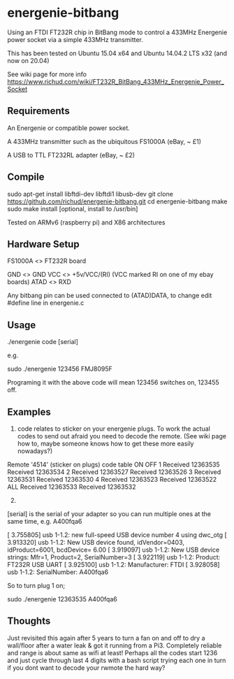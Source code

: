 # energenie-bitbang
Using an FTDI FT232R chip in BitBang mode to control a 433MHz Energenie power socket via a simple 433MHz transmitter.


This has been tested on Ubuntu 15.04 x64 and Ubuntu 14.04.2 LTS x32 (and now on 20.04)

See wiki page for more info
https://www.richud.com/wiki/FT232R_BitBang_433MHz_Energenie_Power_Socket


Requirements
------------

An Energenie or compatible power socket.

A 433MHz transmitter such as the ubiquitous FS1000A (eBay, ~ £1)

A USB to TTL FT232RL adapter (eBay, ~ £2)

Compile
-------

sudo apt-get install libftdi-dev libftdi1 libusb-dev
git clone https://github.com/richud/energenie-bitbang.git
cd energenie-bitbang
make
sudo make install   [optional, install to /usr/bin]

Tested on ARMv6 (raspberry pi) and X86 architectures

Hardware Setup
--------------
FS1000A <> FT232R board

GND <> GND
VCC <> +5v/VCC/(RI)   (VCC marked RI on one of my ebay boards)
ATAD <> RXD

Any bitbang pin can be used connected to (ATAD)DATA, to change edit #define line in energenie.c



Usage
-----

./energenie code [serial]

e.g.

sudo ./energenie 123456 FMJ8095F

Programing it with the above code will mean 123456 switches on, 123455 off.



Examples
--------
1) code relates to sticker on your energenie plugs.
To work the actual codes to send out afraid you need to decode the remote.
(See wiki page how to, maybe someone knows how to get these more easily nowadays?)

Remote '4514' (sticker on plugs) code table
	ON			OFF
1	Received 12363535	Received 12363534
2	Received 12363527	Received 12363526
3	Received 12363531	Received 12363530
4	Received 12363523	Received 12363522
ALL	Received 12363533	Received 12363532



2)
[serial] is the serial of your adapter so you can run multiple ones at the same time, e.g. A400fqa6

[    3.755805] usb 1-1.2: new full-speed USB device number 4 using dwc_otg
[    3.913320] usb 1-1.2: New USB device found, idVendor=0403, idProduct=6001, bcdDevice= 6.00
[    3.919097] usb 1-1.2: New USB device strings: Mfr=1, Product=2, SerialNumber=3
[    3.922119] usb 1-1.2: Product: FT232R USB UART
[    3.925100] usb 1-1.2: Manufacturer: FTDI
[    3.928058] usb 1-1.2: SerialNumber: A400fqa6

So to turn plug 1 on;

sudo ./energenie 12363535 A400fqa6


Thoughts
--------
Just revisited this again after 5 years to turn a fan on and off to dry a wall/floor after a water leak & got it running from a Pi3.
Completely reliable and range is about same as wifi at least!
Perhaps all the codes start 1236 and just cycle through last 4 digits with a bash script trying each one in turn if you dont want to decode your rwmote the hard way?

